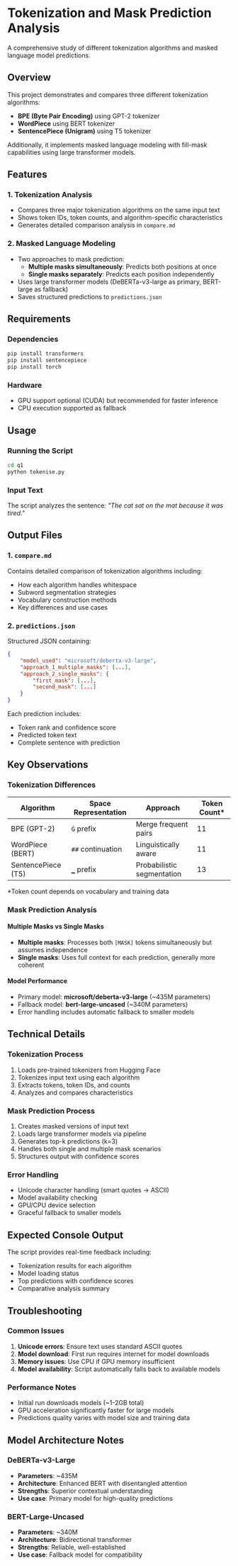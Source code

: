 # Tokenization and Mask Prediction Analysis

A comprehensive study of different tokenization algorithms and masked language model predictions.

## Overview

This project demonstrates and compares three different tokenization algorithms:
- **BPE (Byte Pair Encoding)** using GPT-2 tokenizer
- **WordPiece** using BERT tokenizer
- **SentencePiece (Unigram)** using T5 tokenizer

Additionally, it implements masked language modeling with fill-mask capabilities using large transformer models.

## Features

### 1. Tokenization Analysis
- Compares three major tokenization algorithms on the same input text
- Shows token IDs, token counts, and algorithm-specific characteristics
- Generates detailed comparison analysis in `compare.md`

### 2. Masked Language Modeling
- Two approaches to mask prediction:
  - **Multiple masks simultaneously**: Predicts both positions at once
  - **Single masks separately**: Predicts each position independently
- Uses large transformer models (DeBERTa-v3-large as primary, BERT-large as fallback)
- Saves structured predictions to `predictions.json`

## Requirements

### Dependencies
```bash
pip install transformers
pip install sentencepiece
pip install torch
```

### Hardware
- GPU support optional (CUDA) but recommended for faster inference
- CPU execution supported as fallback

## Usage

### Running the Script
```bash
cd q1
python tokenise.py
```

### Input Text
The script analyzes the sentence: *"The cat sat on the mat because it was tired."*

## Output Files

### 1. `compare.md`
Contains detailed comparison of tokenization algorithms including:
- How each algorithm handles whitespace
- Subword segmentation strategies
- Vocabulary construction methods
- Key differences and use cases

### 2. `predictions.json`
Structured JSON containing:
```json
{
    "model_used": "microsoft/deberta-v3-large",
    "approach_1_multiple_masks": [...],
    "approach_2_single_masks": {
        "first_mask": [...],
        "second_mask": [...]
    }
}
```

Each prediction includes:
- Token rank and confidence score
- Predicted token text
- Complete sentence with prediction

## Key Observations

### Tokenization Differences

| Algorithm | Space Representation | Approach | Token Count* |
|-----------|---------------------|----------|--------------|
| BPE (GPT-2) | `Ġ` prefix | Merge frequent pairs | 11 |
| WordPiece (BERT) | `##` continuation | Linguistically aware | 11 |
| SentencePiece (T5) | `▁` prefix | Probabilistic segmentation | 13 |

*Token count depends on vocabulary and training data

### Mask Prediction Analysis

#### Multiple Masks vs Single Masks
- **Multiple masks**: Processes both `[MASK]` tokens simultaneously but assumes independence
- **Single masks**: Uses full context for each prediction, generally more coherent

#### Model Performance
- Primary model: **microsoft/deberta-v3-large** (~435M parameters)
- Fallback model: **bert-large-uncased** (~340M parameters)
- Error handling includes automatic fallback to smaller models

## Technical Details

### Tokenization Process
1. Loads pre-trained tokenizers from Hugging Face
2. Tokenizes input text using each algorithm
3. Extracts tokens, token IDs, and counts
4. Analyzes and compares characteristics

### Mask Prediction Process
1. Creates masked versions of input text
2. Loads large transformer models via pipeline
3. Generates top-k predictions (k=3)
4. Handles both single and multiple mask scenarios
5. Structures output with confidence scores

### Error Handling
- Unicode character handling (smart quotes → ASCII)
- Model availability checking
- GPU/CPU device selection
- Graceful fallback to smaller models

## Expected Console Output

The script provides real-time feedback including:
- Tokenization results for each algorithm
- Model loading status
- Top predictions with confidence scores
- Comparative analysis summary

## Troubleshooting

### Common Issues
1. **Unicode errors**: Ensure text uses standard ASCII quotes
2. **Model download**: First run requires internet for model downloads
3. **Memory issues**: Use CPU if GPU memory insufficient
4. **Model availability**: Script automatically falls back to available models

### Performance Notes
- Initial run downloads models (~1-2GB total)
- GPU acceleration significantly faster for large models
- Predictions quality varies with model size and training data

## Model Architecture Notes

### DeBERTa-v3-Large
- **Parameters**: ~435M
- **Architecture**: Enhanced BERT with disentangled attention
- **Strengths**: Superior contextual understanding
- **Use case**: Primary model for high-quality predictions

### BERT-Large-Uncased
- **Parameters**: ~340M
- **Architecture**: Bidirectional transformer
- **Strengths**: Reliable, well-established
- **Use case**: Fallback model for compatibility
